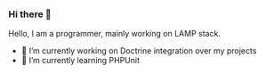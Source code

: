 ### Hi there 👋

Hello, I am a programmer, mainly working on LAMP stack.

- 🔭 I’m currently working on Doctrine integration over my projects
- 🌱 I’m currently learning PHPUnit


